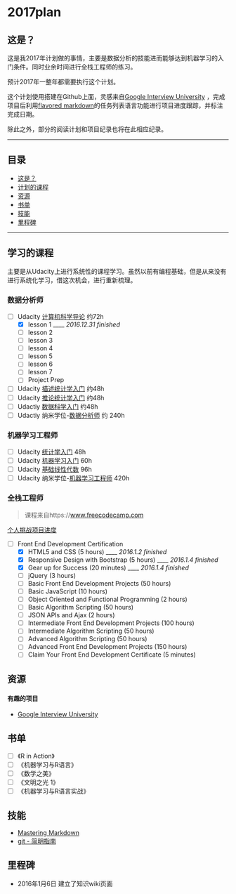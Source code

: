 # 2017plan

## 这是？
这是我2017年计划做的事情，主要是数据分析的技能进而能够达到机器学习的入门条件。同时业余时间进行全栈工程师的练习。

预计2017年一整年都需要执行这个计划。

这个计划使用搭建在Github上面，灵感来自[Google Interview University](https://github.com/jwasham/google-interview-university) ，完成项目后利用[flavored markdown](https://guides.github.com/features/mastering-markdown/#GitHub-flavored-markdown)的任务列表语言功能进行项目进度跟踪，并标注完成日期。

除此之外，部分的阅读计划和项目纪录也将在此相应纪录。

---

## 目录
- [这是？](#这是)
- [计划的课程](#课程)
- [资源](#资源)
- [书单](#书单)
- [技能](#技能)
- [里程碑](#里程碑)

---

## 学习的课程
主要是从Udacity上进行系统性的课程学习。虽然以前有编程基础，但是从来没有进行系统化学习，借这次机会，进行重新梳理。

###  数据分析师
- [ ] Udacity [计算机科学导论](https://cn.udacity.com/course/intro-to-computer-science--cs101) 约72h
   - [x] lesson 1 ____ *2016.12.31 finished*
   - [ ] lesson 2
   - [ ] lesson 3
   - [ ] lesson 4
   - [ ] lesson 5
   - [ ] lesson 6
   - [ ] lesson 7
   - [ ] Project Prep
- [ ] Udacity [描述统计学入门](https://cn.udacity.com/course/intro-to-descriptive-statistics--ud827) 约48h
- [ ] Udacity [推论统计学入门](https://cn.udacity.com/course/linear-algebra-refresher-course--ud953) 约48h
- [ ] Udactiy [数据科学入门](https://cn.udacity.com/course/intro-to-data-science--ud359) 约48h
- [ ] Udactiy 纳米学位-[数据分析师](https://cn.udacity.com/course/data-analyst-nanodegree--nd002) 约 240h

### 机器学习工程师
- [ ] Udacity [统计学入门](https://cn.udacity.com/course/intro-to-statistics--st101) 48h
- [ ] Udacity [机器学习入门](https://cn.udacity.com/course/intro-to-machine-learning--ud120) 60h
- [ ] Udacity [基础线性代数](https://cn.udacity.com/course/linear-algebra-refresher-course--ud953) 96h
- [ ] Udacity 纳米学位-[机器学习工程师](https://cn.udacity.com/course/machine-learning-engineer-nanodegree--nd009) 420h

### 全栈工程师
> 课程来自https://www.freecodecamp.com

[个人挑战项目进度](https://www.freecodecamp.com/jasonbai)

- [ ] Front End Development Certification
   - [x] HTML5 and CSS (5 hours) ____ *2016.1.2 finished*
   - [x] Responsive Design with Bootstrap (5 hours) ____ *2016.1.4 finished*
   - [x] Gear up for Success (20 minutes) ____ *2016.1.4 finished*
   - [ ] jQuery (3 hours)
   - [ ] Basic Front End Development Projects (50 hours)
   - [ ] Basic JavaScript (10 hours)
   - [ ] Object Oriented and Functional Programming (2 hours)
   - [ ] Basic Algorithm Scripting (50 hours)
   - [ ] JSON APIs and Ajax (2 hours)
   - [ ] Intermediate Front End Development Projects (100 hours)
   - [ ] Intermediate Algorithm Scripting (50 hours)
   - [ ] Advanced Algorithm Scripting (50 hours)
   - [ ] Advanced Front End Development Projects (150 hours)
   - [ ] Claim Your Front End Development Certificate (5 minutes)

## 资源

#### 有趣的项目
- [Google Interview University](https://github.com/jwasham/google-interview-university)

## 书单
- [ ] 《R in Action》
- [ ] 《机器学习与R语言》
- [ ] 《数学之美》
- [ ] 《文明之光 1》
- [ ] 《机器学习与R语言实战》

## 技能
- [Mastering Markdown](https://guides.github.com/features/mastering-markdown/#GitHub-flavored-markdown)
- [git - 简明指南](http://rogerdudler.github.io/git-guide/index.zh.html)

## 里程碑
- 2016年1月6日 建立了知识wiki页面
